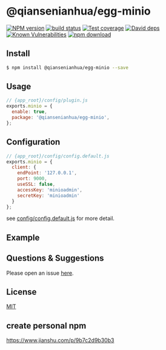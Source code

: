 # @qiansenianhua/egg-minio

[![NPM version][npm-image]][npm-url]
[![build status][travis-image]][travis-url]
[![Test coverage][codecov-image]][codecov-url]
[![David deps][david-image]][david-url]
[![Known Vulnerabilities][snyk-image]][snyk-url]
[![npm download][download-image]][download-url]

[npm-image]: https://img.shields.io/npm/v/egg-minio.svg?style=flat-square
[npm-url]: https://npmjs.org/package/egg-minio
[travis-image]: https://img.shields.io/travis/eggjs/egg-minio.svg?style=flat-square
[travis-url]: https://travis-ci.org/eggjs/egg-minio
[codecov-image]: https://img.shields.io/codecov/c/github/eggjs/egg-minio.svg?style=flat-square
[codecov-url]: https://codecov.io/github/eggjs/egg-minio?branch=master
[david-image]: https://img.shields.io/david/eggjs/egg-minio.svg?style=flat-square
[david-url]: https://david-dm.org/eggjs/egg-minio
[snyk-image]: https://snyk.io/test/npm/egg-minio/badge.svg?style=flat-square
[snyk-url]: https://snyk.io/test/npm/egg-minio
[download-image]: https://img.shields.io/npm/dm/egg-minio.svg?style=flat-square
[download-url]: https://npmjs.org/package/egg-minio

<!--
Description here.
-->

## Install

```bash
$ npm install @qiansenianhua/egg-minio --save
```

## Usage

```js
// {app_root}/config/plugin.js
exports.minio = {
  enable: true,
  package: '@qiansenianhua/egg-minio',
};
```

## Configuration

```js
// {app_root}/config/config.default.js
exports.minio = {
  client: {
    endPoint: '127.0.0.1',
    port: 9000,
    useSSL: false,
    accessKey: 'minioadmin',
    secretKey: 'minioadmin'
  }
};
```

see [config/config.default.js](config/config.default.js) for more detail.

## Example

<!-- example here -->

## Questions & Suggestions

Please open an issue [here](https://github.com/QianSeNianHua/lemonblog_service/issues).

## License

[MIT](LICENSE)


## create personal npm

https://www.jianshu.com/p/9b7c2d9b30b3
